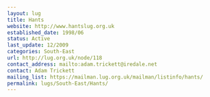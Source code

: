 ```yaml
---
layout: lug
title: Hants
website: http://www.hantslug.org.uk
established_date: 1998/06
status: Active
last_update: 12/2009
categories: South-East
url: http://lug.org.uk/node/118
contact_address: mailto:adam.trickett@iredale.net
contact: Adam Trickett
mailing_list: https://mailman.lug.org.uk/mailman/listinfo/hants/
permalink: lugs/South-East/Hants/
---
```

